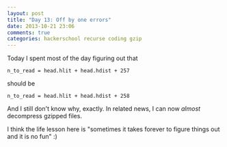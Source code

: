 ```yaml
---
layout: post
title: "Day 13: Off by one errors"
date: 2013-10-21 23:06
comments: true
categories: hackerschool recurse coding gzip
---
```


Today I spent most of the day figuring out that

~~~
n_to_read = head.hlit + head.hdist + 257
~~~

should be

~~~
n_to_read = head.hlit + head.hdist + 258
~~~

And I still don't know why, exactly. In related news, I can now *almost*
decompress gzipped files.

I think the life lesson here is "sometimes it takes forever to figure
things out and it is no fun" :)
